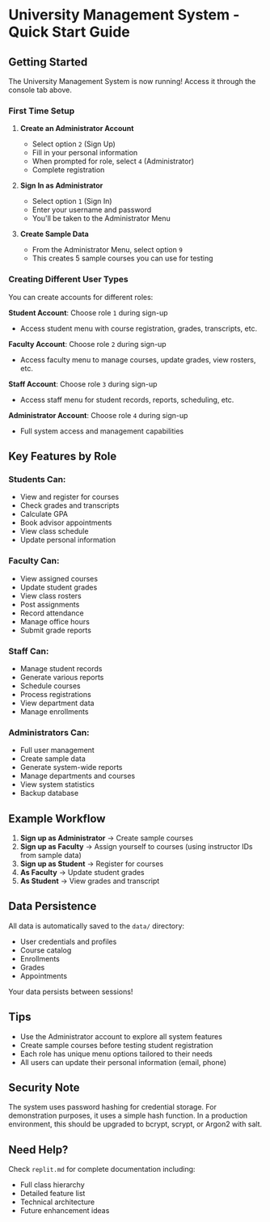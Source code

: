 # University Management System - Quick Start Guide

## Getting Started

The University Management System is now running! Access it through the console tab above.

### First Time Setup

1. **Create an Administrator Account**
   - Select option `2` (Sign Up)
   - Fill in your personal information
   - When prompted for role, select `4` (Administrator)
   - Complete registration

2. **Sign In as Administrator**
   - Select option `1` (Sign In)
   - Enter your username and password
   - You'll be taken to the Administrator Menu

3. **Create Sample Data**
   - From the Administrator Menu, select option `9`
   - This creates 5 sample courses you can use for testing

### Creating Different User Types

You can create accounts for different roles:

**Student Account**: Choose role `1` during sign-up
- Access student menu with course registration, grades, transcripts, etc.

**Faculty Account**: Choose role `2` during sign-up
- Access faculty menu to manage courses, update grades, view rosters, etc.

**Staff Account**: Choose role `3` during sign-up
- Access staff menu for student records, reports, scheduling, etc.

**Administrator Account**: Choose role `4` during sign-up
- Full system access and management capabilities

## Key Features by Role

### Students Can:
- View and register for courses
- Check grades and transcripts
- Calculate GPA
- Book advisor appointments
- View class schedule
- Update personal information

### Faculty Can:
- View assigned courses
- Update student grades
- View class rosters
- Post assignments
- Record attendance
- Manage office hours
- Submit grade reports

### Staff Can:
- Manage student records
- Generate various reports
- Schedule courses
- Process registrations
- View department data
- Manage enrollments

### Administrators Can:
- Full user management
- Create sample data
- Generate system-wide reports
- Manage departments and courses
- View system statistics
- Backup database

## Example Workflow

1. **Sign up as Administrator** → Create sample courses
2. **Sign up as Faculty** → Assign yourself to courses (using instructor IDs from sample data)
3. **Sign up as Student** → Register for courses
4. **As Faculty** → Update student grades
5. **As Student** → View grades and transcript

## Data Persistence

All data is automatically saved to the `data/` directory:
- User credentials and profiles
- Course catalog
- Enrollments
- Grades
- Appointments

Your data persists between sessions!

## Tips

- Use the Administrator account to explore all system features
- Create sample courses before testing student registration
- Each role has unique menu options tailored to their needs
- All users can update their personal information (email, phone)

## Security Note

The system uses password hashing for credential storage. For demonstration purposes, it uses a simple hash function. In a production environment, this should be upgraded to bcrypt, scrypt, or Argon2 with salt.

## Need Help?

Check `replit.md` for complete documentation including:
- Full class hierarchy
- Detailed feature list
- Technical architecture
- Future enhancement ideas
